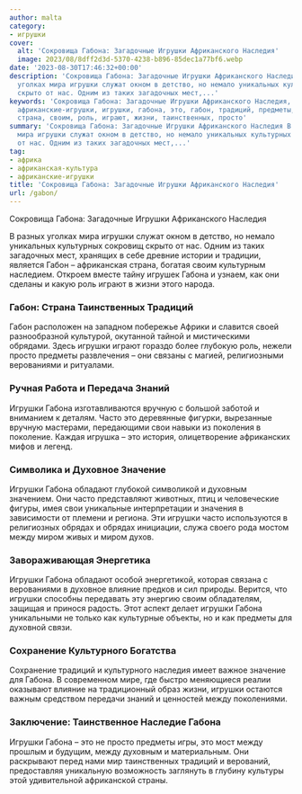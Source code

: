 ```yaml
---
author: malta
category:
- игрушки
cover:
  alt: 'Сокровища Габона: Загадочные Игрушки Африканского Наследия'
  image: 2023/08/8dff2d3d-5370-4238-b896-85dec1a77bf6.webp
date: '2023-08-30T17:46:32+00:00'
description: 'Сокровища Габона: Загадочные Игрушки Африканского Наследия В разных
  уголках мира игрушки служат окном в детство, но немало уникальных культурных сокровищ
  скрыто от нас. Одним из таких загадочных мест,...'
keywords: 'Сокровища Габона: Загадочные Игрушки Африканского Наследия, африка, африканская-культура,
  африканские-игрушки, игрушки, габона, это, габон, традиций, предметы, часто, наследия,
  страна, своим, роль, играют, жизни, таинственных, просто'
summary: 'Сокровища Габона: Загадочные Игрушки Африканского Наследия В разных уголках
  мира игрушки служат окном в детство, но немало уникальных культурных сокровищ скрыто
  от нас. Одним из таких загадочных мест,...'
tag:
- африка
- африканская-культура
- африканские-игрушки
title: 'Сокровища Габона: Загадочные Игрушки Африканского Наследия'
url: /gabon/
---
```


Сокровища Габона: Загадочные Игрушки Африканского Наследия

В разных уголках мира игрушки служат окном в детство, но немало уникальных культурных сокровищ скрыто от нас. Одним из таких загадочных мест, хранящих в себе древние истории и традиции, является Габон – африканская страна, богатая своим культурным наследием. Откроем вместе тайну игрушек Габона и узнаем, как они сделаны и какую роль играют в жизни этого народа.

### Габон: Страна Таинственных Традиций

Габон расположен на западном побережье Африки и славится своей разнообразной культурой, окутанной тайной и мистическими обрядами. Здесь игрушки играют гораздо более глубокую роль, нежели просто предметы развлечения – они связаны с магией, религиозными верованиями и ритуалами.

### Ручная Работа и Передача Знаний

Игрушки Габона изготавливаются вручную с большой заботой и вниманием к деталям. Часто это деревянные фигурки, вырезанные вручную мастерами, передающими свои навыки из поколения в поколение. Каждая игрушка – это история, олицетворение африканских мифов и легенд.

### Символика и Духовное Значение

Игрушки Габона обладают глубокой символикой и духовным значением. Они часто представляют животных, птиц и человеческие фигуры, имея свои уникальные интерпретации и значения в зависимости от племени и региона. Эти игрушки часто используются в религиозных обрядах и обрядах инициации, служа своего рода мостом между миром живых и миром духов.

### Завораживающая Энергетика

Игрушки Габона обладают особой энергетикой, которая связана с верованиями в духовное влияние предков и сил природы. Верится, что игрушки способны передавать эту энергию своим обладателям, защищая и принося радость. Этот аспект делает игрушки Габона уникальными не только как культурные объекты, но и как предметы для духовной связи.

### Сохранение Культурного Богатства

Сохранение традиций и культурного наследия имеет важное значение для Габона. В современном мире, где быстро меняющиеся реалии оказывают влияние на традиционный образ жизни, игрушки остаются важным средством передачи знаний и ценностей между поколениями.

### Заключение: Таинственное Наследие Габона

Игрушки Габона – это не просто предметы игры, это мост между прошлым и будущим, между духовным и материальным. Они раскрывают перед нами мир таинственных традиций и верований, предоставляя уникальную возможность заглянуть в глубину культуры этой удивительной африканской страны.